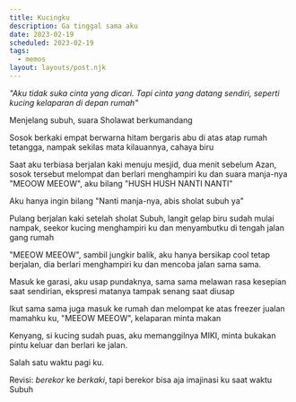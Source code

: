 ```yaml
---
title: Kucingku
description: Ga tinggal sama aku
date: 2023-02-19
scheduled: 2023-02-19
tags:
  - memos
layout: layouts/post.njk
---
```



*"Aku tidak suka cinta yang dicari. Tapi cinta yang datang sendiri, seperti kucing kelaparan di depan rumah"*

Menjelang subuh, suara Sholawat berkumandang

Sosok berkaki empat berwarna hitam bergaris abu di atas atap rumah tetangga, nampak sekilas mata kilauannya, cahaya biru

Saat aku terbiasa berjalan kaki menuju mesjid, dua menit sebelum Azan, sosok tersebut melompat dan berlari menghampiri ku dan suara manja-nya "MEOOW MEEOW", aku bilang "HUSH HUSH NANTI NANTI"

Aku hanya ingin bilang "Nanti manja-nya, abis sholat subuh ya"

Pulang berjalan kaki setelah sholat Subuh, langit gelap biru sudah mulai nampak, seekor kucing menghampiri ku dan menyambutku di tengah jalan gang rumah

"MEEOW MEEOW", sambil jungkir balik, aku hanya bersikap cool tetap berjalan, dia berlari menghampiri ku dan mencoba jalan sama sama.

Masuk ke garasi, aku usap pundaknya, sama sama melawan rasa kesepian saat sendirian, ekspresi matanya tampak senang saat diusap

Ikut sama sama juga masuk ke rumah dan melompat ke atas freezer jualan mamahku ku, "MEEOW MEEOW", kelaparan minta makan

Kenyang, si kucing sudah puas, aku memanggilnya MIKI, minta bukakan pintu keluar dan berlari ke jalan.

Salah satu waktu pagi ku.

Revisi: *berekor* ke *berkaki*, tapi berekor bisa aja imajinasi ku saat waktu Subuh